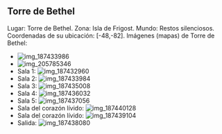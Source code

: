 ## Torre de Bethel
Lugar: Torre de Bethel.
Zona: Isla de Frigost.
Mundo: Restos silenciosos.
Coordenadas de su ubicación: [-48,-82].
Imágenes (mapas) de Torre de Bethel:
- ![img_187433986](https://media.discordapp.net/attachments/1115311447145193482/1115342735260532776/187433986.jpg)
- ![img_205785346](https://media.discordapp.net/attachments/1115311447145193482/1115347892065017947/205785346.jpg)
- Sala 1: ![img_187432960](https://media.discordapp.net/attachments/1115311447145193482/1115342709868199977/187432960.jpg)
- Sala 2: ![img_187433984](https://media.discordapp.net/attachments/1115311447145193482/1115342732102217738/187433984.jpg)
- Sala 3: ![img_187435008](https://media.discordapp.net/attachments/1115311447145193482/1115342736950837268/187435008.jpg)
- Sala 4: ![img_187436032](https://media.discordapp.net/attachments/1115311447145193482/1115342738662117476/187436032.jpg)
- Sala 5: ![img_187437056](https://media.discordapp.net/attachments/1115311447145193482/1115342740100751360/187437056.jpg)
- Sala del corazón lívido: ![img_187440128](https://media.discordapp.net/attachments/1115311447145193482/1115342763551105075/187440128.jpg)
- Sala del corazón lívido: ![img_187439104](https://media.discordapp.net/attachments/1115311447145193482/1115342743170994178/187439104.jpg)
- Salida: ![img_187438080](https://media.discordapp.net/attachments/1115311447145193482/1115342741656850432/187438080.jpg)